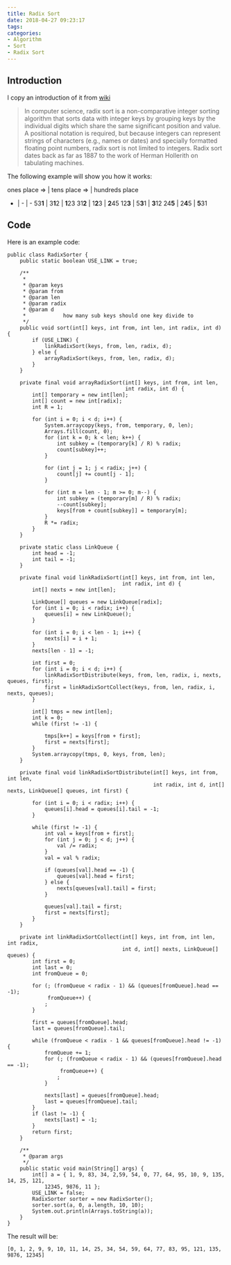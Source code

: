```yaml
---
title: Radix Sort
date: 2018-04-27 09:23:17
tags:
categories:
- Algorithm
- Sort
- Radix Sort
---
```

## Introduction
I copy an introduction of it from [wiki](https://en.wikipedia.org/wiki/Radix_sort)

>In computer science, radix sort is a non-comparative integer sorting algorithm that sorts data with integer keys by grouping keys by the individual digits which share the same significant position and value. A positional notation is required, but because integers can represent strings of characters (e.g., names or dates) and specially formatted floating point numbers, radix sort is not limited to integers. Radix sort dates back as far as 1887 to the work of Herman Hollerith on tabulating machines.

The following example will show you how it works:

ones place => | tens place => | hundreds place 
- | - | - 
53**1** | 3**1**2 | **1**23 
31**2** | 1**2**3 | **2**45
12**3** | 5**3**1 | **3**12
24**5** | 2**4**5 | **5**31

## Code
Here is an example code:

	public class RadixSorter {
	    public static boolean USE_LINK = true;
	
	    /**
	     *
	     * @param keys
	     * @param from
	     * @param len
	     * @param radix
	     * @param d
	     *            how many sub keys should one key divide to
	     */
	    public void sort(int[] keys, int from, int len, int radix, int d) {
	        if (USE_LINK) {
	            linkRadixSort(keys, from, len, radix, d);
	        } else {
	            arrayRadixSort(keys, from, len, radix, d);
	        }
	    }
	
	    private final void arrayRadixSort(int[] keys, int from, int len,
	                                      int radix, int d) {
	        int[] temporary = new int[len];
	        int[] count = new int[radix];
	        int R = 1;
	
	        for (int i = 0; i < d; i++) {
	            System.arraycopy(keys, from, temporary, 0, len);
	            Arrays.fill(count, 0);
	            for (int k = 0; k < len; k++) {
	                int subkey = (temporary[k] / R) % radix;
	                count[subkey]++;
	            }
	            
	            for (int j = 1; j < radix; j++) {
	                count[j] += count[j - 1];
	            }
	
	            for (int m = len - 1; m >= 0; m--) {
	                int subkey = (temporary[m] / R) % radix;
	                --count[subkey];
	                keys[from + count[subkey]] = temporary[m];
	            }
	            R *= radix;
	        }
	    }
	
	    private static class LinkQueue {
	        int head = -1;
	        int tail = -1;
	    }
	
	    private final void linkRadixSort(int[] keys, int from, int len,
	                                     int radix, int d) {
	        int[] nexts = new int[len];
	
	        LinkQueue[] queues = new LinkQueue[radix];
	        for (int i = 0; i < radix; i++) {
	            queues[i] = new LinkQueue();
	        }
	
	        for (int i = 0; i < len - 1; i++) {
	            nexts[i] = i + 1;
	        }
	        nexts[len - 1] = -1;
	
	        int first = 0;
	        for (int i = 0; i < d; i++) {
	            linkRadixSortDistribute(keys, from, len, radix, i, nexts, queues, first);
	            first = linkRadixSortCollect(keys, from, len, radix, i, nexts, queues);
	        }
	
	        int[] tmps = new int[len];
	        int k = 0;
	        while (first != -1) {
	
	            tmps[k++] = keys[from + first];
	            first = nexts[first];
	        }
	        System.arraycopy(tmps, 0, keys, from, len);
	    }
	
	    private final void linkRadixSortDistribute(int[] keys, int from, int len,
	                                               int radix, int d, int[] nexts, LinkQueue[] queues, int first) {
	
	        for (int i = 0; i < radix; i++) {
	            queues[i].head = queues[i].tail = -1;
	        }
	
	        while (first != -1) {
	            int val = keys[from + first];
	            for (int j = 0; j < d; j++) {
	                val /= radix;
	            }
	            val = val % radix;
	
	            if (queues[val].head == -1) {
	                queues[val].head = first;
	            } else {
	                nexts[queues[val].tail] = first;
	            }
	
	            queues[val].tail = first;
	            first = nexts[first];
	        }
	    }
	
	    private int linkRadixSortCollect(int[] keys, int from, int len, int radix,
	                                     int d, int[] nexts, LinkQueue[] queues) {
	        int first = 0;
	        int last = 0;
	        int fromQueue = 0;
	
	        for (; (fromQueue < radix - 1) && (queues[fromQueue].head == -1);
	             fromQueue++) {
	            ;
	        }
	
	        first = queues[fromQueue].head;
	        last = queues[fromQueue].tail;
	
	        while (fromQueue < radix - 1 && queues[fromQueue].head != -1) {
	            fromQueue += 1;
	            for (; (fromQueue < radix - 1) && (queues[fromQueue].head == -1);
	                 fromQueue++) {
	                ;
	            }
	
	            nexts[last] = queues[fromQueue].head;
	            last = queues[fromQueue].tail;
	        }
	        if (last != -1) {
	            nexts[last] = -1;
	        }
	        return first;
	    }
	
	    /**
	     * @param args
	     */
	    public static void main(String[] args) {
	      	int[] a = { 1, 9, 83, 34, 2,59, 54, 0, 77, 64, 95, 10, 9, 135, 14, 25, 121,
                12345, 9876, 11 };
	        USE_LINK = false;
	        RadixSorter sorter = new RadixSorter();
	        sorter.sort(a, 0, a.length, 10, 10);
	        System.out.println(Arrays.toString(a));
	    }
	}

The result will be:
	
	[0, 1, 2, 9, 9, 10, 11, 14, 25, 34, 54, 59, 64, 77, 83, 95, 121, 135, 9876, 12345]